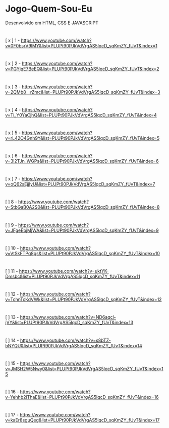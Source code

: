 # Jogo-Quem-Sou-Eu
Desenvolvido em HTML, CSS E JAVASCRIPT 
#
[ x ] 1 - https://www.youtube.com/watch?v=0F0bsrV9lMY&list=PLUPt90PJkVdVrgAS5lqcD_sqKmZY_fUvT&index=1
#
[ x ] 2 - https://www.youtube.com/watch?v=PGYjqE7BeEQ&list=PLUPt90PJkVdVrgAS5lqcD_sqKmZY_fUvT&index=2
#
[ x ] 3 - https://www.youtube.com/watch?v=2QMb8__rZmc&list=PLUPt90PJkVdVrgAS5lqcD_sqKmZY_fUvT&index=3
#
[ x ] 4 - https://www.youtube.com/watch?v=Ti_Y0YaCjhQ&list=PLUPt90PJkVdVrgAS5lqcD_sqKmZY_fUvT&index=4
#
[ x ] 5 - https://www.youtube.com/watch?v=rL42O4Gnh9Y&list=PLUPt90PJkVdVrgAS5lqcD_sqKmZY_fUvT&index=5
#
[ x ] 6 - https://www.youtube.com/watch?v=3l2TJn_WGPs&list=PLUPt90PJkVdVrgAS5lqcD_sqKmZY_fUvT&index=6
#
[ x ] 7 - https://www.youtube.com/watch?v=oQ62sEjjIyU&list=PLUPt90PJkVdVrgAS5lqcD_sqKmZY_fUvT&index=7
#
[ ] 8 - https://www.youtube.com/watch?v=StbGaB0A2S0&list=PLUPt90PJkVdVrgAS5lqcD_sqKmZY_fUvT&index=8
#
[ ] 9 - https://www.youtube.com/watch?v=JFgeEbjMjWA&list=PLUPt90PJkVdVrgAS5lqcD_sqKmZY_fUvT&index=9
#
[ ] 10 - https://www.youtube.com/watch?v=VtSkFTPq8gs&list=PLUPt90PJkVdVrgAS5lqcD_sqKmZY_fUvT&index=10
#
[ ] 11 - https://www.youtube.com/watch?v=uktYK-Dmsbc&list=PLUPt90PJkVdVrgAS5lqcD_sqKmZY_fUvT&index=11 
#
[ ] 12 - https://www.youtube.com/watch?v=TchnTcKdVWk&list=PLUPt90PJkVdVrgAS5lqcD_sqKmZY_fUvT&index=12
#
[ ] 13 - https://www.youtube.com/watch?v=ND6aqcl-jVY&list=PLUPt90PJkVdVrgAS5lqcD_sqKmZY_fUvT&index=13
#
[ ] 14 - https://www.youtube.com/watch?v=s8bTZ-bNYQU&list=PLUPt90PJkVdVrgAS5lqcD_sqKmZY_fUvT&index=14
#
[ ] 15 - https://www.youtube.com/watch?v=JMSH2W5Nwy0&list=PLUPt90PJkVdVrgAS5lqcD_sqKmZY_fUvT&index=15
#
[ ] 16 - https://www.youtube.com/watch?v=Yehhb2iThaE&list=PLUPt90PJkVdVrgAS5lqcD_sqKmZY_fUvT&index=16
#
[ ] 17 - https://www.youtube.com/watch?v=kaEr8sguQeg&list=PLUPt90PJkVdVrgAS5lqcD_sqKmZY_fUvT&index=17
